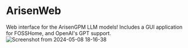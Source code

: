 # ArisenWeb
Web interface for the ArisenGPM LLM models! Includes a GUI application for FOSSHome, and OpenAI's GPT support.
![Screenshot from 2024-05-08 18-16-38](https://github.com/the-lstv/ArisenWeb/assets/62482747/fdbe5594-d7a8-4206-9fdd-b91a82d52666)
